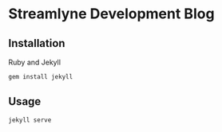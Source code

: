 # Streamlyne Development Blog

## Installation

Ruby and Jekyll

```bash
gem install jekyll
```

## Usage

```bash
jekyll serve
```
